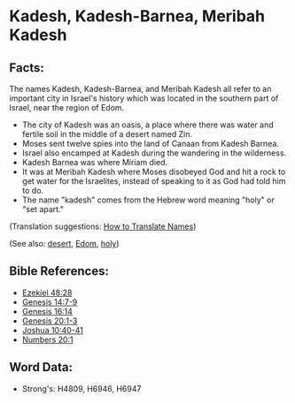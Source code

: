 # Kadesh, Kadesh-Barnea, Meribah Kadesh #

## Facts: ##

The names Kadesh, Kadesh-Barnea, and Meribah Kadesh all refer to an important city in Israel's history which was located in the southern part of Israel, near the region of Edom.

* The city of Kadesh was an oasis, a place where there was water and fertile soil in the middle of a desert named Zin.
* Moses sent twelve spies into the land of Canaan from Kadesh Barnea.
* Israel also encamped at Kadesh during the wandering in the wilderness.
* Kadesh Barnea was where Miriam died.
* It was at Meribah Kadesh where Moses disobeyed God and hit a rock to get water for the Israelites, instead of speaking to it as God had told him to do.
* The name "kadesh" comes from the Hebrew word meaning "holy" or "set apart."

(Translation suggestions: [How to Translate Names](rc://en/ta/man/translate/translate-names))

(See also: [desert](../other/desert.md), [Edom](../names/edom.md), [holy](../kt/holy.md))

## Bible References: ##

* [Ezekiel 48:28](rc://en/tn/help/ezk/48/28)
* [Genesis 14:7-9](rc://en/tn/help/gen/14/07)
* [Genesis 16:14](rc://en/tn/help/gen/16/14)
* [Genesis 20:1-3](rc://en/tn/help/gen/20/01)
* [Joshua 10:40-41](rc://en/tn/help/jos/10/40)
* [Numbers 20:1](rc://en/tn/help/num/20/01)

## Word Data: ##

* Strong's: H4809, H6946, H6947
